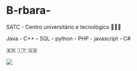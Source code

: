 # B-rbara-
SATC - Centro universitário e tecnológico 👩🏻‍💻

Java - C++ - SQL - python - PHP - javascript - C# 

🇧🇷 🇮🇹 🇬🇧

<img src="https://media.giphy.com/media/XIS4ARkxVah4A/giphy.gif">


